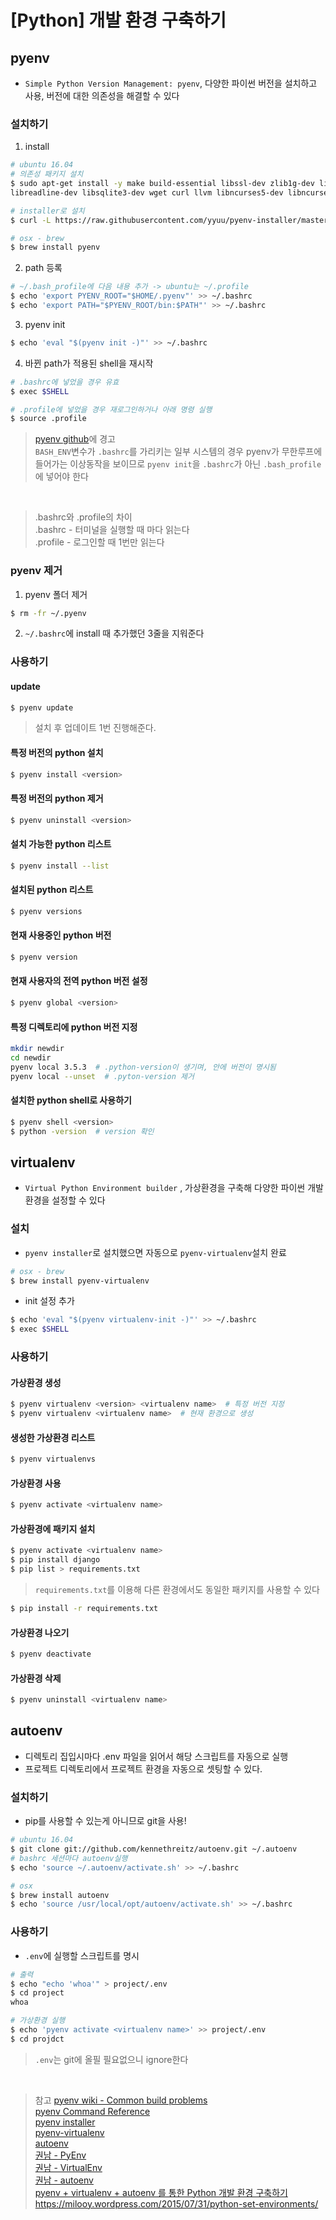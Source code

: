 # [Python] 개발 환경 구축하기

## pyenv
* `Simple Python Version Management: pyenv`, 다양한 파이썬 버전을 설치하고 사용, 버전에 대한 의존성을 해결할 수 있다

### 설치하기
1. install
```sh
# ubuntu 16.04
# 의존성 패키지 설치
$ sudo apt-get install -y make build-essential libssl-dev zlib1g-dev libbz2-dev \
libreadline-dev libsqlite3-dev wget curl llvm libncurses5-dev libncursesw5-dev xz-utils

# installer로 설치
$ curl -L https://raw.githubusercontent.com/yyuu/pyenv-installer/master/bin/pyenv-installer | bash

# osx - brew
$ brew install pyenv
```

2. path 등록
```sh
# ~/.bash_profile에 다음 내용 추가 -> ubuntu는 ~/.profile
$ echo 'export PYENV_ROOT="$HOME/.pyenv"' >> ~/.bashrc
$ echo 'export PATH="$PYENV_ROOT/bin:$PATH"' >> ~/.bashrc
```

3. pyenv init
```sh
$ echo 'eval "$(pyenv init -)"' >> ~/.bashrc
```

4. 바뀐 path가 적용된 shell을 재시작
```sh
# .bashrc에 넣었을 경우 유효
$ exec $SHELL

# .profile에 넣었을 경우 재로그인하거나 아래 명령 실행
$ source .profile
```
> [pyenv github](https://github.com/yyuu/pyenv)에 경고  
`BASH_ENV`변수가 `.bashrc`를 가리키는 일부 시스템의 경우 pyenv가 무한루프에 들어가는 이상동작을 보이므로 `pyenv init`을 `.bashrc`가 아닌 `.bash_profile`에 넣어야 한다  

</br>

> .bashrc와 .profile의 차이  
.bashrc - 터미널을 실행할 때 마다 읽는다   
.profile - 로그인할 때 1번만 읽는다

### pyenv 제거
1. pyenv 폴더 제거
```sh
$ rm -fr ~/.pyenv
```
2. `~/.bashrc`에 install 때 추가했던 3줄을 지워준다 

### 사용하기

#### update
```sh
$ pyenv update
```
> 설치 후 업데이트 1번 진행해준다.

#### 특정 버전의 python 설치
```sh
$ pyenv install <version>
```

#### 특정 버전의 python 제거
```sh
$ pyenv uninstall <version>
```

#### 설치 가능한 python 리스트
```sh
$ pyenv install --list
```

#### 설치된 python 리스트
```sh
$ pyenv versions
```
#### 현재 사용중인 python 버전
```sh
$ pyenv version
```
#### 현재 사용자의 전역 python 버전 설정
```sh
$ pyenv global <version>
```

#### 특정 디렉토리에 python 버전 지정
```sh
mkdir newdir
cd newdir
pyenv local 3.5.3  # .python-version이 생기며, 안에 버전이 명시됨
pyenv local --unset  # .pyton-version 제거
```

#### 설치한 python shell로 사용하기
```sh
$ pyenv shell <version>
$ python -version  # version 확인
```

## virtualenv
* `Virtual Python Environment builder` , 가상환경을 구축해 다양한 파이썬 개발환경을 설정할 수 있다

### 설치
* `pyenv installer`로 설치했으면 자동으로 `pyenv-virtualenv`설치 완료
```sh
# osx - brew
$ brew install pyenv-virtualenv
```

* init 설정 추가
```sh
$ echo 'eval "$(pyenv virtualenv-init -)"' >> ~/.bashrc
$ exec $SHELL
```

### 사용하기

#### 가상환경 생성
```sh
$ pyenv virtualenv <version> <virtualenv name>  # 특정 버전 지정
$ pyenv virtualenv <virtualenv name>  # 현재 환경으로 생성
```

#### 생성한 가상환경 리스트
```sh
$ pyenv virtualenvs
```

#### 가상환경 사용
```sh
$ pyenv activate <virtualenv name>
```

#### 가상환경에 패키지 설치
```sh
$ pyenv activate <virtualenv name>
$ pip install django
$ pip list > requirements.txt
```
> `requirements.txt`를 이용해 다른 환경에서도 동일한 패키지를 사용할 수 있다  
```sh
$ pip install -r requirements.txt
```

#### 가상환경 나오기
```sh
$ pyenv deactivate
```

#### 가상환경 삭제
```sh
$ pyenv uninstall <virtualenv name>
```

## autoenv
* 디렉토리 집입시마다 .env 파일을 읽어서 해당 스크립트를 자동으로 실행
* 프로젝트 디렉토리에서 프로젝트 환경을 자동으로 셋팅할 수 있다.

### 설치하기
* pip를 사용할 수 있는게 아니므로 git을 사용!
```sh
# ubuntu 16.04
$ git clone git://github.com/kennethreitz/autoenv.git ~/.autoenv
# bashrc 세션마다 autoenv실행
$ echo 'source ~/.autoenv/activate.sh' >> ~/.bashrc

# osx
$ brew install autoenv
$ echo 'source /usr/local/opt/autoenv/activate.sh' >> ~/.bashrc
```

### 사용하기
* `.env`에 실행할 스크립트를 명시
```sh
# 출력
$ echo "echo 'whoa'" > project/.env
$ cd project
whoa

# 가상환경 실행
$ echo 'pyenv activate <virtualenv name>' >> project/.env
$ cd projdct
```
> `.env`는 git에 올필 필요없으니 ignore한다

<br/> 

> 참고
[pyenv wiki - Common build problems](https://github.com/yyuu/pyenv/wiki/Common-build-problems)  
[pyenv Command Reference](https://github.com/yyuu/pyenv/blob/master/COMMANDS.md)  
[pyenv installer](https://github.com/yyuu/pyenv-installer)  
[pyenv-virtualenv](https://github.com/yyuu/pyenv-virtualenv)  
[autoenv](https://github.com/kennethreitz/autoenv)  
[권남 - PyEnv](http://kwonnam.pe.kr/wiki/python/pyenv)  
[권남 - VirtualEnv](http://kwonnam.pe.kr/wiki/python/virtualenv)  
[권남 - autoenv](http://kwonnam.pe.kr/wiki/linux/autoenv)  
[pyenv + virtualenv + autoenv 를 통한 Python 개발 환경 구축하기](https://dobest.io/how-to-set-python-dev-env/)  
https://milooy.wordpress.com/2015/07/31/python-set-environments/

